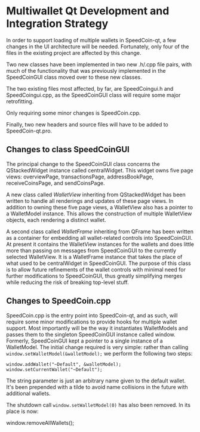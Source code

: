 Multiwallet Qt Development and Integration Strategy
===================================================

In order to support loading of multiple wallets in SpeedCoin-qt, a few changes in the UI architecture will be needed.
Fortunately, only four of the files in the existing project are affected by this change.

Two new classes have been implemented in two new .h/.cpp file pairs, with much of the functionality that was previously
implemented in the SpeedCoinGUI class moved over to these new classes.

The two existing files most affected, by far, are SpeedCoingui.h and SpeedCoingui.cpp, as the SpeedCoinGUI class will require
some major retrofitting.

Only requiring some minor changes is SpeedCoin.cpp.

Finally, two new headers and source files will have to be added to SpeedCoin-qt.pro.

Changes to class SpeedCoinGUI
---------------------------
The principal change to the SpeedCoinGUI class concerns the QStackedWidget instance called centralWidget.
This widget owns five page views: overviewPage, transactionsPage, addressBookPage, receiveCoinsPage, and sendCoinsPage.

A new class called *WalletView* inheriting from QStackedWidget has been written to handle all renderings and updates of
these page views. In addition to owning these five page views, a WalletView also has a pointer to a WalletModel instance.
This allows the construction of multiple WalletView objects, each rendering a distinct wallet.

A second class called *WalletFrame* inheriting from QFrame has been written as a container for embedding all wallet-related
controls into SpeedCoinGUI. At present it contains the WalletView instances for the wallets and does little more than passing on messages
from SpeedCoinGUI to the currently selected WalletView. It is a WalletFrame instance
that takes the place of what used to be centralWidget in SpeedCoinGUI. The purpose of this class is to allow future
refinements of the wallet controls with minimal need for further modifications to SpeedCoinGUI, thus greatly simplifying
merges while reducing the risk of breaking top-level stuff.

Changes to SpeedCoin.cpp
----------------------
SpeedCoin.cpp is the entry point into SpeedCoin-qt, and as such, will require some minor modifications to provide hooks for
multiple wallet support. Most importantly will be the way it instantiates WalletModels and passes them to the
singleton SpeedCoinGUI instance called window. Formerly, SpeedCoinGUI kept a pointer to a single instance of a WalletModel.
The initial change required is very simple: rather than calling `window.setWalletModel(&walletModel);` we perform the
following two steps:

	window.addWallet("~Default", &walletModel);
	window.setCurrentWallet("~Default");

The string parameter is just an arbitrary name given to the default wallet. It's been prepended with a tilde to avoid name collisions in the future with additional wallets.

The shutdown call `window.setWalletModel(0)` has also been removed. In its place is now:

window.removeAllWallets();
